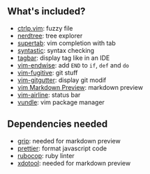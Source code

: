 ## What's included?

- [ctrlp.vim](https://github.com/kien/ctrlp.vim): fuzzy file
- [nerdtree](https://github.com/scrooloose/nerdtree): tree explorer
- [supertab](https://github.com/ervandew/supertab): vim completion with tab
- [syntastic](https://github.com/vim-syntastic/syntastic): syntax checking
- [tagbar](https://github.com/majutsushi/tagbar): display tag like in an IDE
- [vim-endwise](https://github.com/tpope/vim-endwise): add `END` to `if`, `def` and `do`
- [vim-fugitive](https://github.com/tpope/vim-fugitive): git stuff
- [vim-gitgutter](https://github.com/airblade/vim-gitgutter): display git modif
- [vim Markdown Preview](https://github.com/JamshedVesuna/vim-markdown-preview): markdown preview
- [vim-airline](https://github.com/vim-airline/vim-airline): status bar
- [vundle](https://github.com/VundleVim/Vundle.vim): vim package manager

## Dependencies needed
- [grip](https://github.com/joeyespo/grip): needed for markdown preview
- [prettier](https://github.com/prettier/prettier): format javascript code
- [rubocop](https://github.com/bbatsov/rubocop): ruby linter
- [xdotool](https://github.com/jordansissel/xdotool): needed for markdown preview
